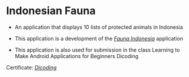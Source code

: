 # Indonesian Fauna

* An application that displays 10 lists of protected animals in Indonesia 

* This application is a development of the *[Fauna Indonesia](https://github.com/Yogadimas/FaunaIndonesia)* application

* This application is also used for submission in the class Learning to Make Android Applications for Beginners Dicoding

Certificate: *[Dicoding](https://www.dicoding.com/certificates/2VX3Y9WJJPYQ)*

